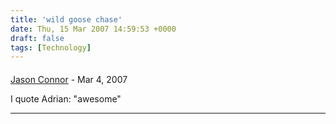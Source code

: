```yaml
---
title: 'wild goose chase'
date: Thu, 15 Mar 2007 14:59:53 +0000
draft: false
tags: [Technology]
---
```



#### 
[Jason Connor](http://glutt.com "jlc@glutt.com") - <time datetime="2007-03-15 12:48:16">Mar 4, 2007</time>

I quote Adrian: "awesome"
<hr />

